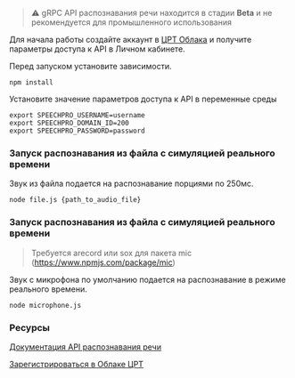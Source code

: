 > :warning: gRPC API распознавания речи находится в стадии **Beta** и не рекомендуется для промышленного использования

Для начала работы создайте аккаунт в [ЦРТ Облака](https://cp.speechpro.com) и получите параметры доступа к API в Личном кабинете.

Перед запуском установите зависимости.

```shell
npm install
```

Установите значение параметров доступа к API в переменные среды
```shell
export SPEECHPRO_USERNAME=username
export SPEECHPRO_DOMAIN_ID=200
export SPEECHPRO_PASSWORD=password
```

### Запуск распознавания из файла с симуляцией реального времени
Звук из файла подается на распознавание порциями по 250мс.
```shell
node file.js {path_to_audio_file}
```

### Запуск распознавания из файла с симуляцией реального времени
> Требуется arecord или sox для пакета mic (https://www.npmjs.com/package/mic)

Звук с микрофона по умолчанию подается на распознавание в режиме реального времени.
```shell
node microphone.js
```

### Ресурсы
[Документация API распознавания речи](https://asr.cp.speechpro.com/docs)

[Зарегистрироваться в Облаке ЦРТ](https://cp.speechpro.com/home)
